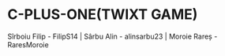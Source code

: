 # C-PLUS-ONE(TWIXT GAME)
Sîrboiu Filip - FilipS14 |
Sârbu Alin - alinsarbu23 |
Moroie Rareș - RaresMoroie
